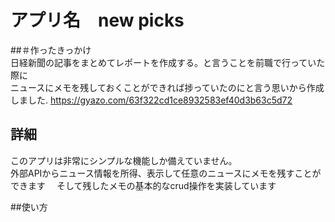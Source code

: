 # アプリ名　new picks
##＃作ったきっかけ  
日経新聞の記事をまとめてレポートを作成する。と言うことを前職で行っていた際に  
ニュースにメモを残しておくことができれば捗っていたのにと言う思いから作成しました.
https://gyazo.com/63f322cd1ce8932583ef40d3b63c5d72

## 詳細  
このアプリは非常にシンプルな機能しか備えていません。  
外部APIからニュース情報を所得、表示して任意のニュースにメモを残すことができます　
そして残したメモの基本的なcrud操作を実装しています  

##使い方  


